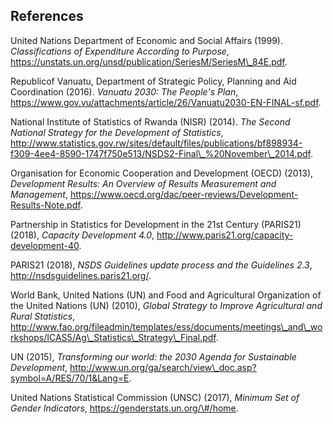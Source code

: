 ## References <!-- {docsify-ignore} -->

United Nations Department of Economic and Social Affairs (1999). *Classifications of Expenditure According to Purpose*, <u>https://unstats.un.org/unsd/publication/SeriesM/SeriesM\_84E.pdf</u>.

Republicof Vanuatu, Department of Strategic Policy, Planning and Aid Coordination (2016). *Vanuatu 2030: The People's Plan*, <u>https://www.gov.vu/attachments/article/26/Vanuatu2030-EN-FINAL-sf.pdf</u>.

National Institute of Statistics of Rwanda (NISR) (2014). *The Second National Strategy for the Development of Statistics*, <u>http://www.statistics.gov.rw/sites/default/files/publications/bf898934-f309-4ee4-8590-1747f750e513/NSDS2-Final\_%20November\_2014.pdf</u>.

Organisation for Economic Cooperation and Development (OECD) (2013), *Development Results: An Overview of Results Measurement and Management*, <u>https://www.oecd.org/dac/peer-reviews/Development-Results-Note.pdf</u>.

Partnership in Statistics for Development in the 21st Century (PARIS21) (2018), *Capacity Development 4.0*, <u>http://www.paris21.org/capacity-development-40</u>.

PARIS21 (2018), *NSDS Guidelines update process and the Guidelines 2.3*, <u>http://nsdsguidelines.paris21.org/</u>.

World Bank, United Nations (UN) and Food and Agricultural Organization of the United Nations (UN) (2010), *Global Strategy to Improve Agricultural and Rural Statistics*, <u>http://www.fao.org/fileadmin/templates/ess/documents/meetings\_and\_workshops/ICAS5/Ag\_Statistics\_Strategy\_Final.pdf</u>.

UN (2015), *Transforming our world: the 2030 Agenda for Sustainable Development*, <u>http://www.un.org/ga/search/view\_doc.asp?symbol=A/RES/70/1&Lang=E</u>.

United Nations Statistical Commission (UNSC) (2017), *Minimum Set of Gender Indicators*, <u>https://genderstats.un.org/\#/home</u>.
